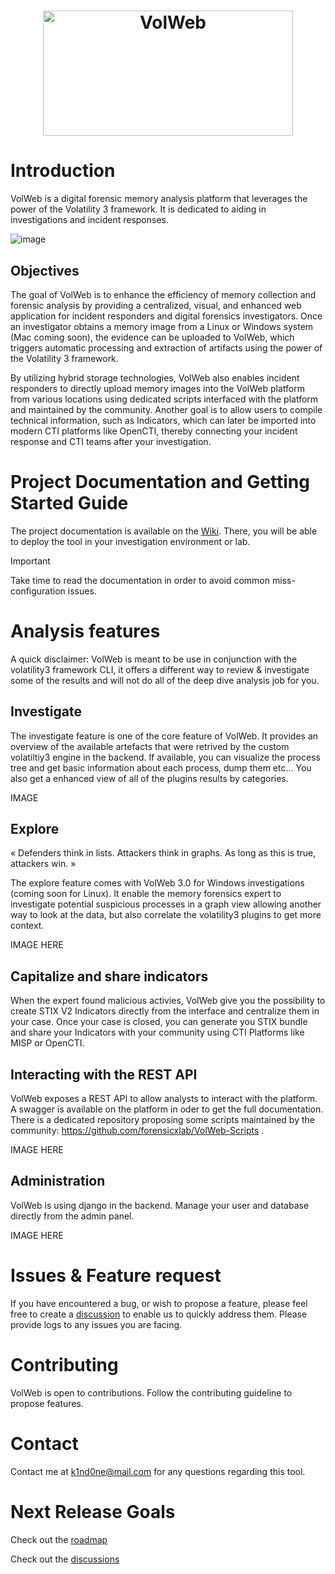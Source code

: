 <h1 align="center">
  <img src="https://github.com/k1nd0ne/VolWeb/assets/27780432/2c4cec14-b73c-4264-9936-215ca23a55d8" width="400" height="200" alt="VolWeb">
</h1>


# Introduction

VolWeb is a digital forensic memory analysis platform that leverages the power of the Volatility 3 framework.
It is dedicated to aiding in investigations and incident responses.

![image](https://github.com/k1nd0ne/VolWeb/assets/27780432/691f1717-6c37-4147-9cac-e1a52aa2d1d0)

## Objectives

The goal of VolWeb is to enhance the efficiency of memory collection and forensic analysis by providing a centralized, visual, and enhanced web application for incident responders and digital forensics investigators.
Once an investigator obtains a memory image from a Linux or Windows system (Mac coming soon), the evidence can be uploaded to VolWeb, which triggers automatic processing and extraction of artifacts using the power of the Volatility 3 framework.

By utilizing hybrid storage technologies, VolWeb also enables incident responders to directly upload memory images into the VolWeb platform from various locations using dedicated scripts interfaced with the platform and maintained by the community.
Another goal is to allow users to compile technical information, such as Indicators, which can later be imported into modern CTI platforms like OpenCTI, thereby connecting your incident response and CTI teams after your investigation.

# Project Documentation and Getting Started Guide

The project documentation is available on the <a href="https://github.com/k1nd0ne/VolWeb/wiki/VolWeb-Documentation">Wiki</a>.
There, you will be able to deploy the tool in your investigation environment or lab.

>[!IMPORTANT]
> Take time to read the documentation in order to avoid common miss-configuration issues.

# Analysis features
A quick disclaimer: VolWeb is meant to be use in conjunction with the volatility3 framework CLI,
it offers a different way to review & investigate some of the results and will not do all of the deep dive analysis job for you.

## Investigate

The investigate feature is one of the core feature of VolWeb.
It provides an overview of the available artefacts that were retrived by the custom volatiltiy3 engine in the backend.
If available, you can visualize the process tree and get basic information about each process, dump them etc...
You also get a enhanced view of all of the plugins results by categories.

IMAGE

## Explore
« Defenders think in lists. Attackers think in graphs. As long as this is true, attackers win. »

The explore feature comes with VolWeb 3.0 for Windows investigations (coming soon for Linux).
It enable the memory forensics expert to investigate potential suspicious processes in a graph view allowing another way to look at the data, but also correlate the volatility3 plugins to get more context.

IMAGE HERE

## Capitalize and share indicators

When the expert found malicious activies, VolWeb give you the possibility to create STIX V2 Indicators directly from the interface and centralize them in your case.
Once your case is closed, you can generate you STIX bundle and share your Indicators with your community using CTI Platforms like MISP or OpenCTI.



## Interacting with the REST API

VolWeb exposes a REST API to allow analysts to interact with the platform. A swagger is available on the platform in oder to get the full documentation.
There is a dedicated repository proposing some scripts maintained by the community: https://github.com/forensicxlab/VolWeb-Scripts .

IMAGE HERE

## Administration

VolWeb is using django in the backend. Manage your user and database directly from the admin panel.

IMAGE HERE

# Issues & Feature request

If you have encountered a bug, or wish to propose a feature, please feel free to create a [discussion](https://github.com/k1nd0ne/VolWeb/discussions) to enable us to quickly address them. Please provide logs to any issues you are facing.


# Contributing

VolWeb is open to contributions. Follow the contributing guideline to propose features.

# Contact

Contact me at k1nd0ne@mail.com for any questions regarding this tool.

# Next Release Goals

Check out the [roadmap](https://github.com/users/k1nd0ne/projects/2)

Check out the [discussions](https://github.com/k1nd0ne/VolWeb/discussions)
